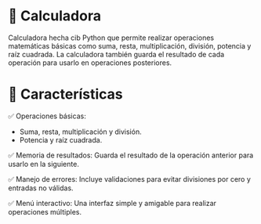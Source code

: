 # 🧮 Calculadora 

Calculadora hecha cib Python que permite realizar operaciones matemáticas básicas como suma, resta, multiplicación, división, potencia y raíz cuadrada. La calculadora también guarda el resultado de cada operación para usarlo en operaciones posteriores.

# 📌 Características

✅ Operaciones básicas:

  - Suma, resta, multiplicación y división.
  - Potencia y raíz cuadrada.

✅ Memoria de resultados: Guarda el resultado de la operación anterior para usarlo en la siguiente.

✅ Manejo de errores: Incluye validaciones para evitar divisiones por cero y entradas no válidas.

✅ Menú interactivo: Una interfaz simple y amigable para realizar operaciones múltiples.



